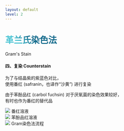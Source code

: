 ```yaml
---
layout: default
level: 2
---
```


# 革兰氏染色法 
Gram's Stain

<div class="flex justify-between items-start">
    
<div>

#### <span class="text-blue"> 四、复染 Counterstain </span>

为了与<span class="text-violet">结晶紫的紫蓝色</span>对比，  
使用<span class="text-red">番红 (safranin，也译作“沙黄”) </span>进行复染

由于<span class="text-red">苯酚品红 (carbol fuchsin) </span>对于厌氧菌的染色效果较好，  
有时也作为番红的替代品

<div class="flex justify-evenly">
<div class="relative flex flex-col items-start">
    <img src="safranin.jpeg" class="h-40 rounded-lg">
    <span class="text-sm text-slate-300">番红溶液</span>
</div>
<div class="relative flex flex-col items-end">
    <img src="carbol_fuchsin.jpeg" class="h-40 rounded-lg">
    <span class="text-sm text-slate-300">苯酚品红溶液</span>
</div>
</div>

</div>

<div class="relative flex flex-col gap-y-4">
  <div class="relative flex flex-col items-end">
    <img src="gram_stain1.webp" class="h-90 rounded-lg shadow-md">
    <span class="text-sm text-slate-300">Gram染色法流程</span>
  </div>
</div>
</div>

<style>
  h1 {
      background-color: #2b90b6;
      background-image: linear-gradient(45deg, #4ec5d4 10%, #146b8c 20%);
      background-size: 100%;
      -webkit-background-clip: text;
      -moz-background-clip: text;
      -webkit-text-fill-color: transparent;
      -moz-text-fill-color: transparent;
    }
</style>

<Citation src="Wikipedia"/>
